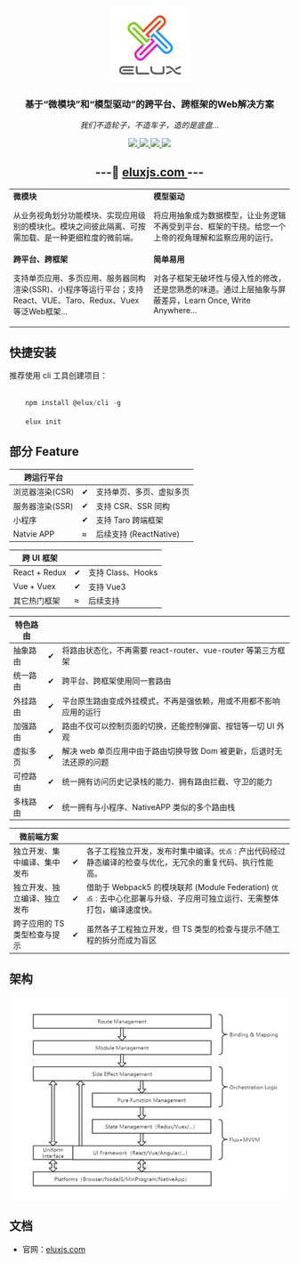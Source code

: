 <div align="center">
  <img src="logo.png" width="150" alt="elux">
  <h3>基于“微模块”和“模型驱动”的跨平台、跨框架的Web解决方案</h3>
  <em>我们不造轮子，不造车子，造的是底盘...</em>
  <p></p>
  <a href="https://www.npmjs.com/package/@elux/cli">
    <img src="https://img.shields.io/node/v/@elux/cli.svg?style=flat-square">
  </a>
  <a href="https://www.npmjs.com/package/@elux/core">
    <img src="https://img.shields.io/npm/v/@elux/core.svg?style=flat-square">
  </a>
  <a href="https://www.npmjs.com/package/@elux/core">
    <img src="https://img.shields.io/npm/l/@elux/core.svg?style=flat-square">
  </a>
  <a href="https://www.npmjs.com/package/@elux/core">
    <img src="https://img.shields.io/npm/dt/@elux/core.svg?style=flat-square">
  </a>
  <p></p>
  <h2>
  ---🌱
  <a href="https://eluxjs.com">
    eluxjs.com
  </a>
   ---
  </h2>
  <p></p>
</div>

<table>
    <tr>
        <td width="50%" valign="top">
        <strong>微模块</strong>
        <p>从业务视角划分功能模块、实现应用级别的模块化。模块之间彼此隔离、可按需加载、是一种更细粒度的微前端。</p>
        </td>
        <td valign="top">
        <strong>模型驱动</strong>
        <p>将应用抽象成为数据模型，让业务逻辑不再受到平台、框架的干挠。给您一个上帝的视角理解和监察应用的运行。</p>
        </td>
    </tr>
    <tr>
        <td valign="top">
        <strong>跨平台、跨框架</strong>
        <p>支持单页应用、多页应用、服务器同构渲染(SSR)、小程序等运行平台；支持React、VUE、Taro、Redux、Vuex等泛Web框架...</p>
        </td>
        <td valign="top">
        <strong>简单易用</strong>
        <p>对各子框架无破坏性与侵入性的修改，还是您熟悉的味道。通过上层抽象与屏蔽差异，Learn Once, Write Anywhere...</p>
        </td>
    </tr>
</table>

## 快捷安装

推荐使用 cli 工具创建项目：

```javascript

    npm install @elux/cli -g

    elux init
```

## 部分 Feature

| 跨运行平台      |     |                          |
| --------------- | --- | ------------------------ |
| 浏览器渲染(CSR) | ✔   | 支持单页、多页、虚拟多页 |
| 服务器渲染(SSR) | ✔   | 支持 CSR、SSR 同构       |
| 小程序          | ✔   | 支持 Taro 跨端框架       |
| Natvie APP      | ≈   | 后续支持 (ReactNative)   |

| 跨 UI 框架    |     |                   |
| ------------- | --- | ----------------- |
| React + Redux | ✔   | 支持 Class、Hooks |
| Vue + Vuex    | ✔   | 支持 Vue3         |
| 其它热门框架  | ≈   | 后续支持          |

| 特色路由 |     |                                                                      |
| -------- | --- | -------------------------------------------------------------------- |
| 抽象路由 | ✔   | 将路由状态化，不再需要 react-router、vue-router 等第三方框架         |
| 统一路由 | ✔   | 跨平台、跨框架使用同一套路由                                         |
| 外挂路由 | ✔   | 平台原生路由变成外挂模式，不再是强依赖，用或不用都不影响应用的运行   |
| 加强路由 | ✔   | 路由不仅可以控制页面的切换，还能控制弹窗、按钮等一切 UI 外观         |
| 虚拟多页 | ✔   | 解决 web 单页应用中由于路由切换导致 Dom 被更新，后退时无法还原的问题 |
| 可控路由 | ✔   | 统一拥有访问历史记录栈的能力、拥有路由拦截、守卫的能力               |
| 多栈路由 | ✔   | 统一拥有与小程序、NativeAPP 类似的多个路由栈                         |

| 微前端方案                   |     |                                                                                                                         |
| ---------------------------- | --- | ----------------------------------------------------------------------------------------------------------------------- |
| 独立开发、集中编译、集中发布 | ✔   | 各子工程独立开发，发布时集中编译。`优点：`产出代码经过静态编译的检查与优化，无冗余的重复代码、执行性能高。              |
| 独立开发、独立编译、独立发布 | ✔   | 借助于 Webpack5 的模块联邦 (Module Federation) `优点：`去中心化部署与升级、子应用可独立运行、无需整体打包，编译速度快。 |
| 跨子应用的 TS 类型检查与提示 | ✔   | 虽然各子工程独立开发，但 TS 类型的检查与提示不随工程的拆分而成为盲区                                                    |

## 架构

![模型驱动示意图2](structure.png)

## 文档

- 官网：[eluxjs.com](https://eluxjs.com)
